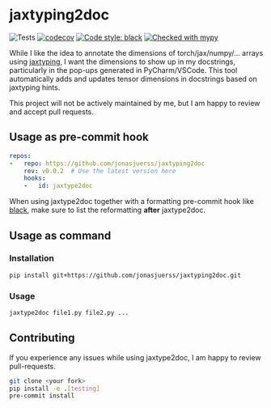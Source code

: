 # jaxtyping2doc
![Tests](https://github.com/jonasjuerss/jaxtyping2doc/actions/workflows/tests.yml/badge.svg)
[![codecov](https://codecov.io/gh/jonasjuerss/jaxtyping2doc/graph/badge.svg?token=lA4UfX1ScI)](https://codecov.io/gh/jonasjuerss/jaxtyping2doc)
[![Code style: black](https://img.shields.io/badge/code%20style-black-000000.svg)](https://github.com/psf/black)
[![Checked with mypy](http://www.mypy-lang.org/static/mypy_badge.svg)](http://mypy-lang.org/)

While I like the idea to annotate the dimensions of torch/jax/numpy/... arrays using [jaxtyping](https://github.com/patrick-kidger/jaxtyping), I want the dimensions to show up in my docstrings, particularly in the pop-ups generated in PyCharm/VSCode. This tool automatically adds and updates tensor dimensions in docstrings based on jaxtyping hints.

This project will not be actively maintained by me, but I am happy to review and accept pull requests.

## Usage as pre-commit hook
```yaml
repos:
-   repo: https://github.com/jonasjuerss/jaxtyping2doc
    rev: v0.0.2  # Use the latest version here
    hooks:
    -   id: jaxtype2doc
```
When using jaxtype2doc together with a formatting pre-commit hook like [black](https://github.com/psf/black), make sure to list the reformatting **after** jaxtype2doc.

## Usage as command
### Installation
```bash
pip install git+https://github.com/jonasjuerss/jaxtyping2doc.git
```
### Usage
```bash
jaxtype2doc file1.py file2.py ...
```

## Contributing
If you experience any issues while using jaxtype2doc, I am happy to review pull-requests.

```bash
git clone <your fork>
pip install -e .[testing]
pre-commit install
```
